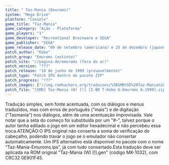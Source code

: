 ```yaml
---
title: " Taz-Mania (Emuroms)"
system: "Mega Drive"
platform: "Console"
game_title: "Taz-Mania"
game_category: "Ação - Plataforma"
game_players: "1"
game_developer: "Recreational Brainware e SEGA"
game_publisher: "SEGA"
game_release_date: "09 de setembro (americana) e 25 de dezembro (japonesa) de 1992"
patch_author: "Kobe"
patch_group: "Emuroms (extinto)"
patch_site: "//pagina.de/emuroms (fora do ar)"
patch_version: "???"
patch_release: "10 de junho de 1999 (provavelmente)"
patch_type: "Patch IPS dentro de pacote ZIP"
patch_progress: "???"
patch_images: ["//img.romhackers.org/traducoes/%5BSMD%5D%20Taz-Mania%20-%20Emuroms%20-%201.png","//img.romhackers.org/traducoes/%5BSMD%5D%20Taz-Mania%20-%20Emuroms%20-%202.png","//img.romhackers.org/traducoes/%5BSMD%5D%20Taz-Mania%20-%20Emuroms%20-%203.png"]
patch_file: "[SMD] Taz-Mania (W) [!] [I-BR T-Kobe G-Emuroms A-1999].zip"
---
```

Tradução simples, sem fonte acentuada, com os diálogos e menus traduzidos, mas com erros de português ("mais") e de digitação ("Tasmania") nos diálogos, além de uma acentuação improvisada. Vale notar que a seta do começo foi substituída por um "#-", talvez porque o autor tenha editado o jogo em um editor hexadecimal e não percebeu essa troca.ATENÇÃO:O IPS original não conserta a soma de verificação do cabeçalho, podendo travar o jogo se o emulador não consertar automaticamente. Um IPS alternativo está disponível no pacote com o nome "Taz-Mania-Emuroms.ips", já com tudo consertado.Esta tradução deve ser aplicada na ROM original "Taz-Mania (W) [!].gen" (código MK-1032), com CRC32 0E901F45.